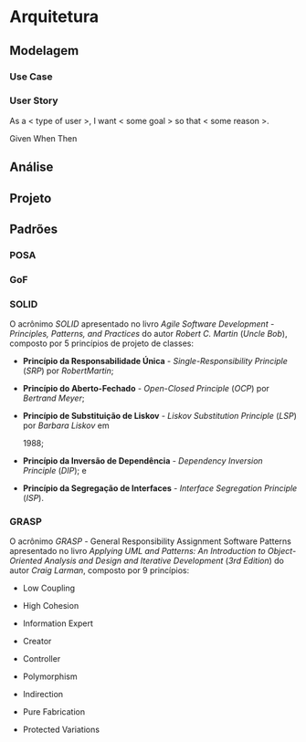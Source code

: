 # Arquitetura

## Modelagem

### Use Case

### User Story

As a &lt; type of user &gt;, I want &lt; some goal &gt; so that &lt; some reason &gt;.

Given When Then

## Análise

## Projeto

## Padrões

### POSA

### GoF

### SOLID

O acrônimo _SOLID_ apresentado no livro _Agile Software Development - Principles, Patterns, and Practices_ do autor _Robert C. Martin_ \(_Uncle Bob_\), composto por 5 princípios de projeto de classes:

* **Princípio da Responsabilidade Única** - _Single-Responsibility Principle_ \(_SRP_\) por _RobertMartin_;

* **Princípio do Aberto-Fechado** - _Open-Closed Principle_ \(_OCP_\) por _Bertrand Meyer_;


* **Princípio de Substituição de Liskov** - _Liskov Substitution Principle_ \(_LSP_\) por _Barbara Liskov_ em

  1988;

* **Princípio da Inversão de Dependência** - _Dependency Inversion Principle_ \(_DIP_\); e


* **Princípio da Segregação de Interfaces** - _Interface Segregation Principle_ \(_ISP_\).

### GRASP

O acrônimo _GRASP_ - General Responsibility Assignment Software Patterns apresentado no livro _Applying UML and Patterns: An Introduction to Object-Oriented Analysis and Design and Iterative Development_ \(_3rd Edition_\) do autor _Craig Larman_, composto por 9 princípios:

* Low Coupling

* High Cohesion

* Information Expert

* Creator

* Controller

* Polymorphism

* Indirection

* Pure Fabrication

* Protected Variations


